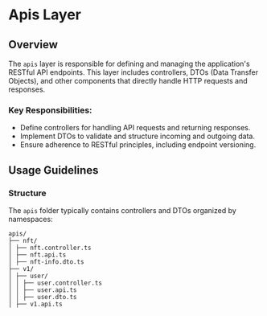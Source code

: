 # Apis Layer

## Overview
The `apis` layer is responsible for defining and managing the application's RESTful API endpoints. This layer includes controllers, DTOs (Data Transfer Objects), and other components that directly handle HTTP requests and responses.

### Key Responsibilities:
- Define controllers for handling API requests and returning responses.
- Implement DTOs to validate and structure incoming and outgoing data.
- Ensure adherence to RESTful principles, including endpoint versioning.

## Usage Guidelines

### Structure
The `apis` folder typically contains controllers and DTOs organized by namespaces:
```
apis/
├── nft/
│ ├── nft.controller.ts
│ ├── nft.api.ts
│ ├── nft-info.dto.ts
├── v1/
│ ├── user/
│ │ ├── user.controller.ts
│ │ ├── user.api.ts
│ │ ├── user.dto.ts
│ ├── v1.api.ts
```
